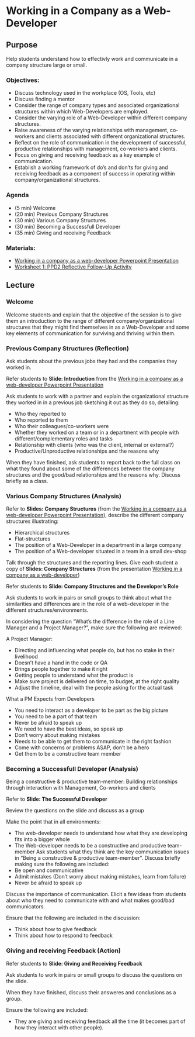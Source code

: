 # Working in a Company as a Web-Developer

## Purpose
Help students understand how to effectivly work and communicate in a company structure large or small.

### Objectives:
- Discuss technology used in the workplace (OS, Tools, etc)
- Discuss finding a mentor
- Consider the range of company types and associated organizational structures within which Web-Developers are employed.
- Consider the varying role of a Web-Developer within different company structures.
- Raise awareness of the varying relationships with management, co-workers and clients associated with different organizational structures.
- Reflect on the role of communication in the development of successful, productive relationships with management, co-workers and clients.
- Focus on giving and receiving feedback as a key example of communication.
- Establish a working framework of do’s and don’ts for giving and receiving feedback as a component of success in operating within company/organizational structures.

### Agenda
- (5 min) Welcome
- (20 min) Previous Company Structures
- (30 min) Various Company Structures
- (30 min) Becoming a Successfull Developer
- (35 min) Giving and receiving Feedback

### Materials:
- <a href="RockIT PPD2. Working in a Company as a Web-Developer.pptx">Working in a company as a web-developer Powerpoint Presentation</a> 
- <a href="worksheet1.md">Worksheet 1: PPD2 Reflective Follow-Up Activity</a>

## Lecture
### Welcome
Welcome students and explain that the objective of the session is to give them an introduction to the range of different company/organizational structures that they might find themselves in as a Web-Developer and some key elements of communication for surviving and thriving within them.

### Previous Company Structures  (Reflection)

Ask students about the previous jobs they had and the companies they worked in. 

Refer students to **Slide: Introduction** from the <a href="RockIT PPD2. Working in a Company as a Web-Developer.pptx">Working in a company as a web-developer Powerpoint Presentation</a> 

Ask students to work with a partner and explain the organizational structure they worked in in a previous job sketching it out as they do so, detailing: 

- Who they reported to
- Who reported to them
- Who their colleagues/co-workers were
- Whether they worked on a team or in a department with people with different/complementary roles and tasks 
- Relationship with clients (who was the client, internal or external?)
- Productive/Unproductive relationships and the reasons why

When they have finished, ask students to report back to the full class on what they found about some of the differences between the company structures and the good/bad relationships and the reasons why. 
Discuss briefly as a class.

### Various Company Structures (Analysis)

Refer to **Slides: Company Structures** (from the <a href="RockIT PPD2. Working in a Company as a Web-Developer.pptx">Working in a company as a web-developer Powerpoint Presentation</a>), describe  the different company structures  illustrating:

- Hierarchical structures
- Flat-structures
- The position of a Web-Developer in a department in a large company
- The position of a Web-developer situated in a team in a small dev-shop

Talk through the structures and the reporting lines.
Give each student a copy of **Slides: Company Structures** (from the presentation <a href="RockIT PPD2. Working in a Company as a Web-Developer.pptx">Working in a company as a web-developer</a>)

Refer students to **Slide: Company Structures and the Developer’s Role**

Ask students to work in pairs or small groups to think about what the similarities and differences are in the role of a web-developer in the different structures/environments.

In considering the question “What’s the difference in the role of  a Line Manager and a Project Manager?”, make sure the following are reviewed:

A Project Manager:
- Directing and influencing what people do, but has no stake in their livelihood
- Doesn’t have a hand in the code or QA
- Brings people together to make it right
- Getting people to understand what the product is
- Make sure project is delivered on time, to budget, at the right quality
- Adjust the timeline, deal with the people asking for the actual task

What a PM Expects from Developers
- You need to interact as a developer to be part as the big picture
- You need to be a part of that team
- Never be afraid to speak up
- We need to have the best ideas, so speak up
- Don’t worry about making mistakes
- Needs to be able to get them to communicate in the right fashion
- Come with concerns or problems ASAP, don’t be a hero
- Get them to be a constructive team member

### Becoming a Successfull Developer (Analysis)
Being a constructive & productive team-member: Building relationships through interaction with Management, Co-workers and clients


Refer to **Slide: The Successful Developer** 

Review the questions on the slide and discuss as a group

Make the point that in all environments:
- The web-developer needs to understand how what they are developing fits into a bigger whole
- The Web-developer needs to be a constructive and productive team-member
Ask students what they think are the key communication issues in “Being a constructive & productive team-member”. Discuss briefly making sure the following are included:
- Be open and communicative
- Admit mistakes (Don’t worry about making mistakes, learn from failure)
- Never be afraid to speak up

Discuss the importance of communication. Elicit a few ideas from students about who they need to communicate with and what makes good/bad communicators. 

Ensure that the following are included in the discussion:
- Think about how to give feedback
- Think about how to respond to feedback

### Giving and receiving Feedback (Action)
Refer students to **Slide: Giving and Receiving Feedback**

Ask students to work in pairs or small groups to discuss the questions on the slide.

When they have finished, discuss their answeres and conclusions as a group. 

Ensure the following are included:
- They are giving and receiving feedback all the time (it becomes part of how they interact with other people).



	
